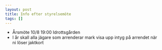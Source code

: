 ```yaml
---
layout: post
title: Info efter styrelsemöte
tags: []
---
```


- Årsmöte 10/8 19:00 Idrottsgården
- I år skall alla jägare som arrenderar mark visa upp intyg på arrendet när ni löser jaktkort
